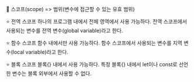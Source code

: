 🐢 스코프(scope) => 범위(변수에 접근할 수 있는 유효 범위)

⭐ 전역 스코프
하나의 프로그램 내에서 전체 영역에서 사용 가능하다.
전역 스코프에서 사용되는 변수를 전역 변수(global variable)라고 한다.

⭐ 함수 스코프
함수 내에서만 사용 가능하다.
함수 스코프에서 사용되는 변수를 지역 변수(local variable)라고 한다.

⭐ 블록 스코프
블록{} 내에서 사용 가능하다.
특정 블록{} 내에서 let이나 const로 선언한 변수는 블록 외부에서 사용할 수 없다.

